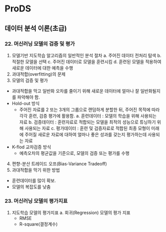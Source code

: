 # ProDS
## 데이터 분석 이론(초급) 
### 22. 머신러닝 모델의 검증 및 평가
1. 모델기반 지도학습 알고리즘의 일반적인 분석 절차
  a. 주어진 데이터 전처리 탐색
  b. 적절한 모델을 선택
  c. 주어진 데이터로 모델을 훈련시킴
  d. 훈련된 모델을 적용하여 새로운 데이터에 대한 예측을 수행
2. 과대적합(overfitting)의 문제
3. 모델의 검증 및 평가
  * 과대적합을 막고 일반화 오차를 줄이기 위해 새로운 데이터에 얼마나 잘 일반화될지를 파악해야 함.
  * Hold-out 방식
    * 주어진 자료를 2 또는 3개의 그룹으로 랜덤하게 분할한 뒤, 주어진 목적에 따라 각각 훈련, 검증 평가에 활용함.
    a. 훈련데이터 : 모델의 학습을 위해 사용되는 자료
    b. 검증데이터 : 훈련자료로 적합되는 모델을 최적의 성능으로 튜닝하기 위해 사용되는 자료
    c. 평가데이터 : 훈련 및 검증자료로 적합된 최종 모형이 미래에 주어질 새로운 자료에 대하여 얼마나 좋은 성과를 갖는지 평가하는데 사용되는 자료
  * K-flod 교차검증 방식
    * 예측오차의 평균값을 기준으로, 모델의 검증 또는 평가를 수행
4. 편향-분산 트레이드 오프(Bias-Variance Tradeoff)
5. 과대적합을 막기 위한 방법
  * 훈련데이터를 많이 확보.
  * 모델의 복잡도를 낮춤

### 23. 머신러닝 모델의 평가지표
1. 지도학습 모델의 평가지표
  a. 회귀(Regression) 모델의 평가 지표
    * RMSE
    * R-square(결정계수)